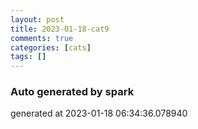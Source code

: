 ```yaml
---
layout: post
title: 2023-01-18-cat9
comments: true
categories: [cats]
tags: []
---
```


### Auto generated by spark
generated at 2023-01-18 06:34:36.078940
